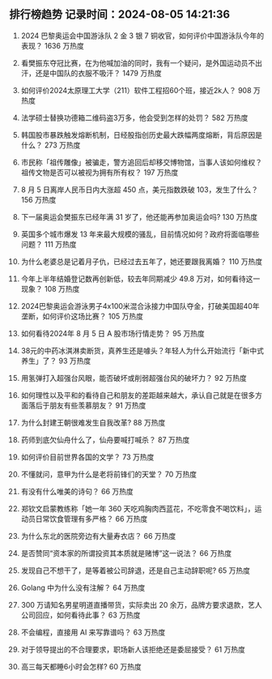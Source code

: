 
## 排行榜趋势 记录时间：2024-08-05 14:21:36
  
  1. 2024 巴黎奥运会中国游泳队 2 金 3 银 7 铜收官，如何评价中国游泳队今年的表现？ 1636 万热度
    
  2. 看樊振东夺冠比赛，在为他喊加油的同时，我有一个疑问，是外国运动员不出汗，还是中国队的衣服不吸汗？ 1479 万热度
    
  3. 如何评价2024太原理工大学（211）软件工程招60个班，接近2k人？ 908 万热度
    
  4. 法学硕士替换功德箱二维码盗3万多，他会受到怎样的处罚？ 582 万热度
    
  5. 韩国股市暴跌触发熔断机制，日经股指创历史最大跌幅两度熔断，背后原因是什么？ 273 万热度
    
  6. 市民称「祖传雕像」被骗走，警方追回后却移交博物馆，当事人该如何维权？祖传文物是否可以被视为拥有所有权？ 197 万热度
    
  7. 8 月 5 日离岸人民币日内大涨超 450 点，美元指数跌破 103，发生了什么？ 156 万热度
    
  8. 下一届奥运会樊振东已经年满 31 岁了，他还能再参加奥运会吗? 130 万热度
    
  9. 英国多个城市爆发 13 年来最大规模的骚乱，目前情况如何？政府将面临哪些问题？ 111 万热度
    
  10. 为什么老婆总是记着月子仇，已经过去五年了，她还要跟我离婚？ 110 万热度
    
  11. 今年上半年结婚登记数再创新低，较去年同期减少 49.8 万对，如何看待这一现象？ 108 万热度
    
  12. 2024巴黎奥运会游泳男子4x100米混合泳接力中国队夺金，打破美国超40年垄断，如何评价这场比赛？ 105 万热度
    
  13. 如何看待2024年 8 月 5 日 A 股市场行情走势？ 95 万热度
    
  14. 38元的中药冰淇淋卖断货，真养生还是噱头？年轻人为什么开始流行「新中式养生」了？ 93 万热度
    
  15. 用氢弹打入超强台风眼，能否破坏或削弱超强台风的破坏力？ 92 万热度
    
  16. 如何理性以及平和的看待自己和朋友的差距越来越大，承认自己就是在很多方面落后于朋友有些羡慕朋友？ 91 万热度
    
  17. 为什么封建王朝很难发生自我改革? 88 万热度
    
  18. 药师到底欠仙舟什么了，仙舟要喊打喊杀？ 87 万热度
    
  19. 如何评价目前世界各国的文学？ 73 万热度
    
  20. 不懂就问，意甲为什么是老将前锋们的天堂？ 70 万热度
    
  21. 有没有什么唯美的诗句？ 66 万热度
    
  22. 郑钦文启蒙教练称「她一年 360 天吃鸡胸肉西蓝花，不吃零食不喝饮料」，运动员日常饮食管理有多严格？ 66 万热度
    
  23. 为什么东北的医院旁边有大量寿衣店？ 66 万热度
    
  24. 是否赞同“资本家的所谓投资其本质就是赌博”这一说法？ 66 万热度
    
  25. 发现自己不想干了，是等着被公司辞退，还是自己主动辞职呢? 65 万热度
    
  26. Golang 中为什么没有注解？ 64 万热度
    
  27. 300 万请知名男星明道直播带货，实际卖出 20 余万，品牌方要求退款，艺人公司回应，如何看待此事？ 63 万热度
    
  28. 不会编程，直接用 AI 来写靠谱吗？ 63 万热度
    
  29. 对于领导提出的不合理要求，职场新人该拒绝还是委屈接受？ 61 万热度
    
  30. 高三每天都睡6小时会怎样? 60 万热度
    